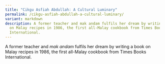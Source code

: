 ```yaml
---
title: "Cikgu Asfiah Abdullah: A Cultural Luminary"
permalink: /cikgu-asfiah-abdullah-a-cultural-luminary/
variant: markdown
description: A former teacher and mak andam fulfils her dream by writing a book
  on Malay recipes in 1986, the first all-Malay cookbook from Times Books
  International.
---
```

<p>A former teacher and <em>mak andam</em> fulfils her dream by writing a book
on Malay recipes in 1986, the first all-Malay cookbook from Times Books
International.
<br>
</p>